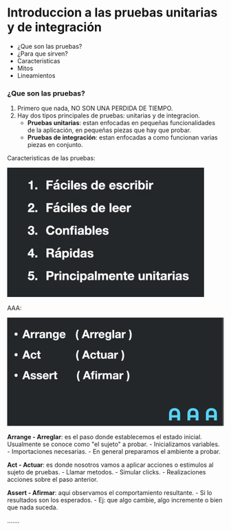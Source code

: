 # Introduccion a las pruebas unitarias y de integración

- ¿Que son las pruebas? 
- ¿Para que sirven?
- Caracteristicas
- Mitos
- Lineamientos


### ¿Que son las pruebas? 
1. Primero que nada, NO SON UNA PERDIDA DE TIEMPO. 
2. Hay dos tipos principales de pruebas: unitarias y de integracion.
    - **Pruebas unitarias**: estan enfocadas en pequeñas funcionalidades de la aplicación, en pequeñas piezas que hay que probar.
    - **Pruebas de integración**: estan enfocadas a como funcionan varias piezas en conjunto.

Caracteristicas de las pruebas: 

![alt text](image.png)

AAA:

![alt text](image-1.png)

**Arrange - Arreglar**: es el paso donde establecemos el estado inicial. Usualmente se conoce como "el sujeto" a probar. 
    - Inicializamos variables.
    - Importaciones necesarias.
    - En general preparamos el ambiente a probar.

**Act - Actuar**: es donde nosotros vamos a aplicar acciones o estimulos al sujeto de pruebas.
    - Llamar metodos.
    - Simular clicks.
    - Realizaciones acciones sobre el paso anterior.

**Assert - Afirmar**: aqui observamos el comportamiento resultante.
    - Si lo resultados son los esperados.
    - Ej: que algo cambie, algo incremente o bien que nada suceda.


.......